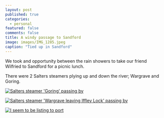 ```yaml
---
layout: post
published: true
categories:
  - personal
featured: false
comments: false
title: A windy passage to Sandford
image: images/IMG_1285.jpeg
caption: "Tied up in Sandford"
---
```

We took and opportunity between the rain showers to take our friend Wilfried to Sandford for a picnic lunch.

There were 2 Salters steamers plying up and down the river; Wargrave and Goring.

[![Salters steamer 'Goring' passing by]({{site.baseurl}}/images/IMG_1289.jpeg)]({{site.baseurl}}/images/IMG_1289.jpeg)

[![Salters steamer 'Wargrave leaving Iffley Lock' passing by]({{site.baseurl}}/images/IMG_1292.jpeg)]({{site.baseurl}}/images/IMG_1292.jpeg)

[![I seem to be listing to port]({{site.baseurl}}/images/2019/06/IMG_2344.jpg)]({{site.baseurl}}/images/2019/06/IMG_2344.jpg)
